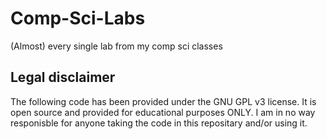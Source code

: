 # Comp-Sci-Labs
(Almost) every single lab from my comp sci classes

## Legal disclaimer
The following code has been provided under the GNU GPL v3 license. It is open source and provided for educational purposes ONLY. I am in no way responisble for anyone taking the code in this repositary and/or using it.
